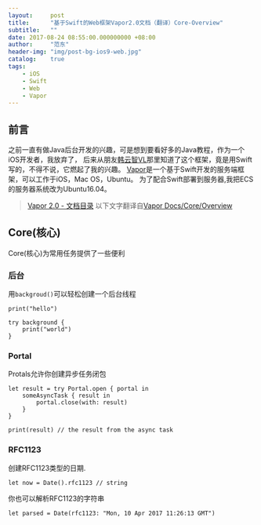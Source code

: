```yaml
---
layout:     post
title:      "基于Swift的Web框架Vapor2.0文档（翻译）Core-Overview"
subtitle:   ""
date: 2017-08-24 08:55:00.000000000 +08:00
author:     "范东"
header-img: "img/post-bg-ios9-web.jpg"
catalog:    true
tags:
    - iOS
    - Swift
    - Web
    - Vapor
---
```

## 前言
之前一直有做Java后台开发的兴趣，可是想到要看好多的Java教程，作为一个iOS开发者，我放弃了，
后来从朋友[韩云智VL](http://www.jianshu.com/u/92f7630a351b)那里知道了这个框架，竟是用Swift写的，不得不说，它燃起了我的兴趣。
[Vapor](http://vapor.codes)是一个基于Swift开发的服务端框架，可以工作于iOS，Mac OS，Ubuntu。
为了配合Swift部署到服务器,我把ECS的服务器系统改为Ubuntu16.04。
> [Vapor 2.0 - 文档目录](http://blog.fandong.me/2017/08/01/iOS-SwiftVaporWeb/)
> 以下文字翻译自[Vapor Docs/Core/Overview](https://docs.vapor.codes/2.0/core/overview/)

## Core(核心)
Core(核心)为常用任务提供了一些便利
### 后台
用`backgroud()`可以轻松创建一个后台线程

```
print("hello")

try background {
    print("world")  
}
```
### Portal
Protals允许你创建异步任务闭包

```
let result = try Portal.open { portal in
    someAsyncTask { result in
        portal.close(with: result)
    }
}

print(result) // the result from the async task
```
### RFC1123
创建RFC1123类型的日期.

```
let now = Date().rfc1123 // string 
```
你也可以解析RFC1123的字符串

```
let parsed = Date(rfc1123: "Mon, 10 Apr 2017 11:26:13 GMT")
```
